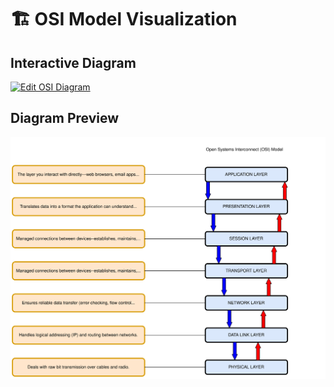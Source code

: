 # 🏗️ OSI Model Visualization

## Interactive Diagram
[![Edit OSI Diagram](https://img.shields.io/badge/Edit_Online-diagrams.net-important?logo=diagramsdotnet)](https://app.diagrams.net/?title=OSI_Model#Uhttps%3A%2F%2Fraw.githubusercontent.com%2Fethanfs20%2FCCNA-NOTES%2Fmain%2Fassets%2Fdiagrams%2FOSI.drawio.svg)

## Diagram Preview
<div align="center">
  <img src="OSI.drawio.svg" alt="OSI Layers" width="600">
</div>
